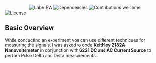 &nbsp;&nbsp;&nbsp;&nbsp;&nbsp;&nbsp;&nbsp;&nbsp;&nbsp;&nbsp;&nbsp;&nbsp;&nbsp;&nbsp;&nbsp;&nbsp;&nbsp;&nbsp;&nbsp;
![LabVIEW](https://img.shields.io/badge/LabVIEW-v2015.1-yellow.svg)
![Dependencies](https://img.shields.io/badge/dependencies-up%20to%20date-brightgreen.svg)
![Contributions welcome](https://img.shields.io/badge/contributions-welcome-orange.svg)
[![License](https://img.shields.io/badge/license-MIT-blue.svg)](https://opensource.org/licenses/MIT)

## Basic Overview
While conducting an experiment you can use different techniques for measuring the signals. I was asked to code  **Keithley 2182A Nanovoltemeter** in conjunction with **6221 DC and AC Current Source** to perfom Pulse Delta and Delta measurements.  

